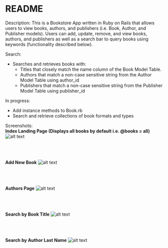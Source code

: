 # README

Description: This is a Bookstore App written in Ruby on Rails that allows users to view books, authors, and publishers (i.e. Book, Author, and Publisher models). Users can add, update, remove, and view books, authors, and publishers as well as a search bar to query books using keywords (functionality described below).

Search:
- Searches and retrieves books with:
  * Titles that closely match the name column of the Book Model Table.
  * Authors that match a non-case sensitive string from the Author Model Table using author_id
  * Publishers that match a non-case sensitive string from the Publisher Model Table using publisher_id

In progress:
- Add instance methods to Book.rb
- Search and retrieve collections of book formats and types

Screenshots:
<br/><strong>Index Landing Page (Displays all books by default i.e. @books = all)</strong>
![alt text](https://i.ibb.co/MPT1jqr/index-page.png)

<br/><br/><br/><strong>Add New Book</strong>
![alt text](https://i.ibb.co/FBmgMLX/new-book-form.png)

<br/><br/><br/><strong>Authors Page</strong>
![alt text](https://i.ibb.co/P60X8Zb/authors-page.png)

<br/><br/><br/><strong>Search by Book Title</strong>
![alt text](https://i.ibb.co/pR0NCgv/search-by-title.png)

<br/><br/><br/><strong>Search by Author Last Name</strong>
![alt text](https://i.ibb.co/Kjb2BNQ/search-by-author.png)

